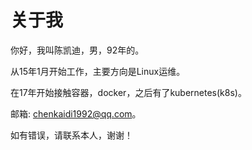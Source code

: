 # 关于我

你好，我叫陈凯迪，男，92年的。

从15年1月开始工作，主要方向是Linux运维。

在17年开始接触容器，docker，之后有了kubernetes\(k8s\)。

邮箱: chenkaidi1992@qq.com。

如有错误，请联系本人，谢谢！

